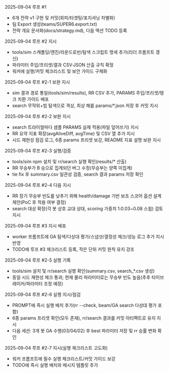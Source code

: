 2025-09-04 루프 #1
- 6개 전략 v1 구현 및 커밋(회피/타겟팅/포지셔닝 차별화)
- 팀 Export 생성(teams/SUPER6.export.txt)
- 전략 개요 문서화(docs/strategy.md), 다음 액션 TODO 등록

2025-09-04 루프 #2 지시
- tools/sim 스캐폴딩/엔진/라운드로빈/탐색 스크립트 명세 추가(리더 프롬프트 갱신)
- 파라미터 주입/프리셋/결과 CSV·JSON 산출 규칙 확정
- 워커에 실행/커밋 체크리스트 및 보안 가이드 구체화

2025-09-04 루프 #2-1 보완 지시
- sim 결과 경로 통일(tools/sim/results), RR CSV 추가, PARAMS 주입/프리셋/탱크 치환 가이드 배포
- search 무작위+빔 탐색으로 격상, 최상 해를 params/*.json 저장 후 커밋 지시

2025-09-04 루프 #2-2 보완 지시
- search 트라이얼마다 샘플 PARAMS 실제 적용(파일 덮어쓰기) 지시
- RR 요약 지표 확장(avgAliveDiff, avgTime) 및 CSV 열 추가 지시
- 시드 재현성 점검 로그, 6종 params 프리셋 보강, README 지표 설명 보완 지시

2025-09-04 루프 #2-3 실행/검증
- tools/sim npm 설치 및 rr/search 실행 확인(results/* 산출)
- RR 무승부가 B 승으로 집계되던 버그 수정(무승부는 양쪽 미집계)
- tie fix 후 summary.csv 일관성 검증, search 결과 params 저장 확인
 
2025-09-04 루프 #2-4 다음 지시
- RR 장기 무승부 빈도를 낮추기 위해 health/damage 기반 보조 스코어 옵션 설계 제안(PoC 후 적용 여부 결정)
- search 대상 확장(각 봇 상호 교대 상대, scoring 가중치 1:0.03~0.08 스윕) 검토 지시

2025-09-04 루프 #3 지시 배포
- worker 프롬프트에 GA 탐색/다상대 평가/스냅샷/결정성 체크/성능 로그 추가 지시 반영
- TODO에 루프 #3 체크리스트 등록, 작은 단위 커밋 원칙 유지 강조

2025-09-04 루프 #2-5 실행 기록
- tools/sim 설치 및 rr/search 실행 확인(summary.csv, search_*.csv 생성)
- 동일 시드 재현성 체크 통과; 현재 물리 파라미터로는 무승부 빈도 높음(추후 타이브레이커/파라미터 조정 예정)

2025-09-04 루프 #2-6 실행 지시/점검
- PROMPT에 즉시 실행 배치 추가(rr --check, beam/GA search 다상대 평가 포함)
- 6종 params 프리셋 확인(모두 존재), rr/search 결과를 커밋 아티팩트로 유지 지시
- 다음 세션: 3개 봇 GA 수행(03/04/02) 후 best 파라미터 저장 및 rr 승률 변화 확인

2025-09-04 루프 #2-7 지시(실행 체크리스트 고도화)
- 워커 프롬프트에 필수 실행 체크리스트/커밋 가이드 보강
- TODO에 즉시 실행 배치와 메시지 템플릿 추가
